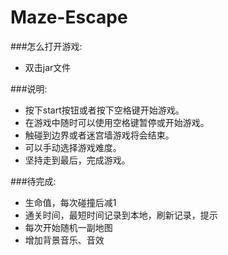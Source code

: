 # Maze-Escape

###怎么打开游戏:
* 双击jar文件

###说明:
* 按下start按钮或者按下空格键开始游戏。
* 在游戏中随时可以使用空格键暂停或开始游戏。
* 触碰到边界或者迷宫墙游戏将会结束。
* 可以手动选择游戏难度。
* 坚持走到最后，完成游戏。



###待完成:
* 生命值，每次碰撞后减1
* 通关时间，最短时间记录到本地，刷新记录，提示
* 每次开始随机一副地图
* 增加背景音乐、音效
